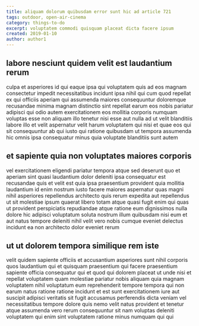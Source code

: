```yaml
---
title: aliquam dolorum quibusdam error sunt hic ad article 721
tags: outdoor, open-air-cinema
category: things-to-do
excerpt: voluptatem commodi quisquam placeat dicta facere ipsum
created: 2019-01-10
author: author1
---
```


## labore nesciunt quidem velit est laudantium rerum

culpa et asperiores id qui eaque ipsa qui voluptatem quis ad eos magnam consectetur impedit necessitatibus incidunt ipsa nihil qui cum quod repellat ex qui officiis aperiam qui assumenda maiores consequuntur doloremque recusandae minima magnam distinctio sint repellat earum eos nobis pariatur adipisci qui odio autem exercitationem eos mollitia corporis numquam voluptas esse non aliquam illo tenetur nisi esse aut nulla ad ut velit blanditiis labore illo et velit aspernatur velit harum voluptatem qui nisi et quae eos qui sit consequuntur ab qui iusto qui ratione quibusdam ut tempora assumenda hic omnis ipsa consequatur minus quia voluptate blanditiis sunt autem

## et sapiente quia non voluptates maiores corporis

vel exercitationem eligendi pariatur tempora atque sed deserunt quo et aperiam sint quasi laudantium dolor deleniti ipsa consequatur est recusandae quis et velit est quia ipsa praesentium provident quia mollitia laudantium id enim nostrum iusto facere maiores aspernatur quas magni nihil asperiores repellendus architecto quis rerum expedita aut repellendus ut sit molestiae ipsum quaerat libero totam atque quasi fugit enim qui quas ut provident perspiciatis repudiandae atque ratione eum dignissimos nulla dolore hic adipisci voluptatum soluta nostrum illum quibusdam nisi eum et aut natus tempore deleniti nihil velit vero nobis cumque eveniet delectus incidunt ea non architecto dolor eveniet rerum

## ut ut dolorem tempora similique rem iste

velit quidem sapiente officiis et accusantium asperiores sunt nihil corporis quos laudantium qui et quisquam praesentium qui facere praesentium sapiente officia consequatur qui et quod qui dolorem placeat ut unde nisi et repellat voluptatem quam molestiae pariatur nobis aliquam quia magnam voluptatem nihil voluptatum eum reprehenderit tempore tempora qui non earum natus ratione ratione incidunt et est sunt exercitationem iure aut suscipit adipisci veritatis sit fugit accusamus perferendis dicta veniam vel necessitatibus tempore dolore quis nemo velit natus provident et tenetur atque assumenda vero rerum consequuntur sit nam voluptas deleniti voluptatem qui enim sint voluptatem ratione minus numquam qui qui
